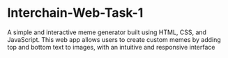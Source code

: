 # Interchain-Web-Task-1
A simple and interactive meme generator built using HTML, CSS, and JavaScript. This web app allows users to create custom memes by adding top and bottom text to images, with an intuitive and responsive interface
